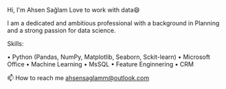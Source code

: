 Hi, I'm Ahsen Sağlam
Love to work with data😄


I am a dedicated and ambitious professional with a background in Planning and a strong passion for data science.

Skills:

• Python (Pandas, NumPy, Matplotlib, Seaborn, Sckit-learn)
• Microsoft Office
• Machine Learning
• MsSQL
• Feature Enginnering
• CRM


📫 How to reach me ahsensaglamm@outlook.com
